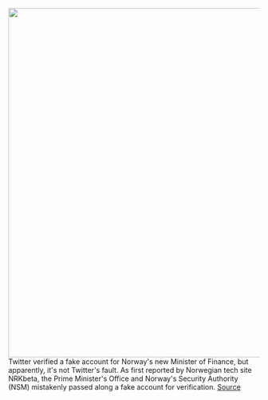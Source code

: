 <img src='https://cdn.vox-cdn.com/thumbor/TEGSyMcXWTlXFrrvTg7kUcBlvFA=/0x0:2040x1360/1200x800/filters:focal(857x517:1183x843)/cdn.vox-cdn.com/uploads/chorus_image/image/70185173/acastro_170726_1777_0012_v2.0.jpg' width='700px' /><br/>
Twitter verified a fake account for Norway's new Minister of Finance, but apparently, it's not Twitter's fault. As first reported by Norwegian tech site NRKbeta, the Prime Minister's Office and Norway's Security Authority (NSM) mistakenly passed along a fake account for verification.
<a href='https://www.theverge.com/2021/11/23/22799403/twitter-verified-fake-account-norwegian-government'> Source <a/>